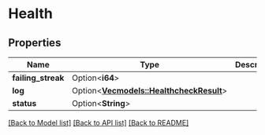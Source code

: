 # Health

## Properties

Name | Type | Description | Notes
------------ | ------------- | ------------- | -------------
**failing_streak** | Option<**i64**> |  | [optional]
**log** | Option<[**Vec<models::HealthcheckResult>**](HealthcheckResult.md)> |  | [optional]
**status** | Option<**String**> |  | [optional]

[[Back to Model list]](../README.md#documentation-for-models) [[Back to API list]](../README.md#documentation-for-api-endpoints) [[Back to README]](../README.md)



